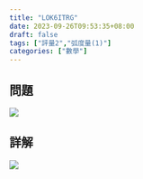 ```yaml
---
title: "LOK6ITRG"
date: 2023-09-26T09:53:35+08:00
draft: false
tags: ["評量2","弧度量(1)"]
categories: ["數學"]
---
```

<!--more-->

## 問題
<img src="/posts/solution/LOK6ITRG-q.png">

## 詳解
<img src="/posts/solution/LOK6ITRG-sol.png">
